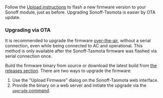 Follow the [Upload instructions](https://github.com/arendst/Sonoff-Tasmota/wiki/Upload) to flash a new firmware version to your Sonoff module, just as before. Upgrading Sonoff-Tasmota is easier by OTA update.

### Upgrading via OTA

It is recommended to upgrade the firmware [over-the-air](https://en.wikipedia.org/wiki/Over-the-air_programming), without a serial connection, even while being connected to AC and operational.
This method is only available after the Sonoff-Tasmota firmware was flashed via serial connection once.

Build the firmware binary from source or download the latest build from [the releases section](https://github.com/arendst/Sonoff-Tasmota/releases). There are two ways to upgrade the firmware:

1. Use the "Upload Firmware" dialog on the Sonoff-Tasmota web interface.
2. Provide the binary on a web server and initiate the upgrade via the [`upgrade` command](https://github.com/arendst/Sonoff-Tasmota/wiki/Commands#management).